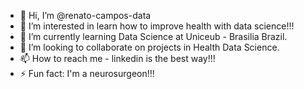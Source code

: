 - 👋 Hi, I’m @renato-campos-data
- 👀 I’m interested in learn how to improve health with data science!!!
- 🌱 I’m currently learning Data Science at Uniceub - Brasilia Brazil. 
- 💞️ I’m looking to collaborate on projects in Health Data Science.
- 📫 How to reach me - linkedin is the best way!!!
- ⚡ Fun fact: I'm a neurosurgeon!!! 

<!---
renato-campos-data/renato-campos-data is a ✨ special ✨ repository because its `README.md` (this file) appears on your GitHub profile.
You can click the Preview link to take a look at your changes.
--->
